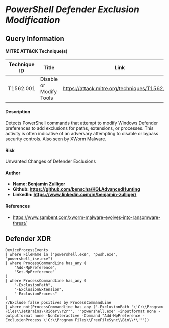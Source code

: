 # *PowerShell Defender Exclusion Modification*

## Query Information

#### MITRE ATT&CK Technique(s)

| Technique ID | Title    | Link    |
| ---  | --- | --- |
| T1562.001 | Disable or Modify Tools | https://attack.mitre.org/techniques/T1562/001/ |

#### Description
Detects PowerShell commands that attempt to modify Windows Defender preferences to add exclusions for paths, extensions, or processes. This activity is often indicative of an adversary attempting to disable or bypass security controls. Also seen by XWorm Malware.

#### Risk
Unwanted Changes of Defender Exclusions

#### Author <Optional>
- **Name: Benjamin Zulliger**
- **Github: https://github.com/benscha/KQLAdvancedHunting**
- **LinkedIn: https://www.linkedin.com/in/benjamin-zulliger/**

#### References
- https://www.sambent.com/xworm-malware-evolves-into-ransomware-threat/

## Defender XDR
```KQL
DeviceProcessEvents
| where FileName in ("powershell.exe", "pwsh.exe", "powershell_ise.exe")
| where ProcessCommandLine has_any (
    "Add-MpPreference",
    "Set-MpPreference"
)
| where ProcessCommandLine has_any (
    "-ExclusionPath",
    "-ExclusionExtension",
    "-ExclusionProcess"
)
//Exclude false positives by ProcessCommandLine
| where not(ProcessCommandLine has_any ('-ExclusionPath "\'C:\\Program Files\\JetBrains\\Rider\\r2r"', '"powershell.exe" -inputformat none -outputformat none -NonInteractive -Command "Add-MpPreference -ExclusionProcess \'C:\\Program Files\\FreeFileSync\\Bin\\*\'"'))
```

